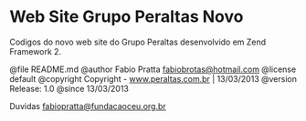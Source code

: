 Web Site Grupo Peraltas Novo
============================

Codigos do novo web site do Grupo Peraltas desenvolvido em Zend Framework 2.


 
@file           README.md
@author         Fabio Pratta <fabiobrotas@hotmail.com>
@license        default 
@copyright      Copyright - www.peraltas.com.br | 13/03/2013
@version        Release: 1.0
@since 13/03/2013

Duvidas fabiopratta@fundacaoceu.org.br